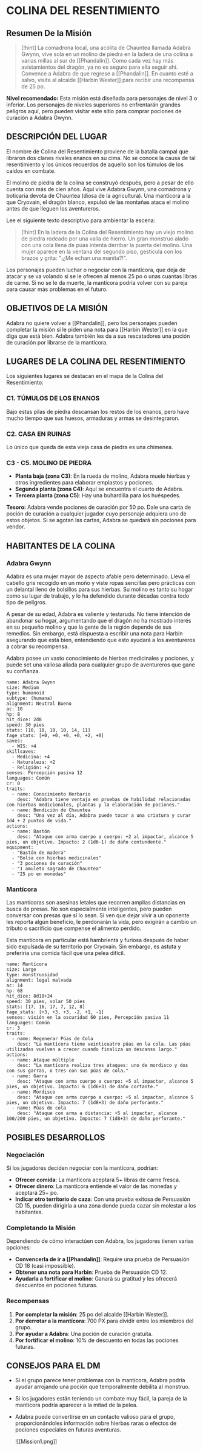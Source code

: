 # COLINA DEL RESENTIMIENTO

## Resumen De la Misión

> [!hint]
> La comadrona local, una acólita de Chauntea llamada Adabra Gwynn, vive sola en un molino de piedra en la ladera de una colina a varias millas al sur de [[Phandalin]]. Como cada vez hay más avistamientos del dragón, ya no es seguro para ella seguir ahí. Convence a Adabra de que regrese a [[Phandalin]]. En cuanto esté a salvo, visita al alcalde [[Harbin Wester]] para recibir una recompensa de 25 po.

**Nivel recomendado:** Esta misión está diseñada para personajes de nivel 3 o inferior. Los personajes de niveles superiores no enfrentarán grandes peligros aquí, pero pueden visitar este sitio para comprar pociones de curación a Adabra Gwynn.

## DESCRIPCIÓN DEL LUGAR

El nombre de Colina del Resentimiento proviene de la batalla campal que libraron dos clanes rivales enanos en su cima. No se conoce la causa de tal resentimiento y los únicos recuerdos de aquello son los túmulos de los caídos en combate. 

El molino de piedra de la colina se construyó después, pero a pesar de ello cuenta con más de cien años. Aquí vive Adabra Gwynn, una comadrona y boticaria devota de Chauntea (diosa de la agricultura). Una mantícora a la que Cryovain, el dragón blanco, expulsó de las montañas ataca el molino antes de que lleguen los aventureros. 

Lee el siguiente texto descriptivo para ambientar la escena:

> [!hint]
> En la ladera de la Colina del Resentimiento hay un viejo molino de piedra rodeado por una valla de hierro. Un gran monstruo alado con una cola llena de púas intenta derribar la puerta del molino. Una mujer aparece en la ventana del segundo piso, gesticula con los brazos y grita: "¡¿Me echan una manita?!".

Los personajes pueden luchar o negociar con la mantícora, que deja de atacar y se va volando si se le ofrecen al menos 25 po o unas cuantas libras de carne. Si no se le da muerte, la mantícora podría volver con su pareja para causar más problemas en el futuro.

## OBJETIVOS DE LA MISIÓN

Adabra no quiere volver a [[Phandalin]], pero los personajes pueden completar la misión si le piden una nota para [[Harbin Wester]] en la que diga que está bien. Adabra también les da a sus rescatadores una poción de curación por librarse de la mantícora.

## LUGARES DE LA COLINA DEL RESENTIMIENTO

Los siguientes lugares se destacan en el mapa de la Colina del Resentimiento:

### C1. TÚMULOS DE LOS ENANOS

Bajo estas pilas de piedra descansan los restos de los enanos, pero have mucho tiempo que sus huesos, armaduras y armas se desintegraron. 

### C2. CASA EN RUINAS

Lo único que queda de esta vieja casa de piedra es una chimenea. 

### C3 - C5. MOLINO DE PIEDRA

- **Planta baja (zona C3)**: En la rueda de molino, Adabra muele hierbas y otros ingredientes para elaborar emplastos y pociones.
- **Segunda planta (zona C4)**: Aquí se encuentra el cuarto de Adabra.
- **Tercera planta (zona C5)**: Hay una buhardilla para los huéspedes.

**Tesoro:** Adabra vende pociones de curación por 50 po. Dale una carta de poción de curación a cualquier jugador cuyo personaje adquiera uno de estos objetos. Si se agotan las cartas, Adabra se quedará sin pociones para vendor.

## HABITANTES DE LA COLINA

### Adabra Gwynn

Adabra es una mujer mayor de aspecto afable pero determinado. Lleva el cabello gris recogido en un moño y viste ropas sencillas pero prácticas con un delantal lleno de bolsillos para sus hierbas. Su molino es tanto su hogar como su lugar de trabajo, y lo ha defendido durante décadas contra todo tipo de peligros.

A pesar de su edad, Adabra es valiente y testaruda. No tiene intención de abandonar su hogar, argumentando que el dragón no ha mostrado interés en su pequeño molino y que la gente de la región depende de sus remedios. Sin embargo, está dispuesta a escribir una nota para Harbin asegurando que está bien, entendiendo que esto ayudará a los aventureros a cobrar su recompensa.

Adabra posee un vasto conocimiento de hierbas medicinales y pociones, y puede set una valiosa aliada para cualquier grupo de aventureros que gane su confianza.

```statblock
name: Adabra Gwynn
size: Medium
type: humanoid
subtype: (humana)
alignment: Neutral Bueno
ac: 10
hp: 8
hit_dice: 2d8
speed: 30 pies
stats: [10, 10, 10, 10, 14, 11]
fage_stats: [+0, +0, +0, +0, +2, +0]
saves:
  - WIS: +4
skillsaves:
  - Medicina: +4
  - Naturaleza: +2
  - Religión: +2
senses: Percepción pasiva 12
languages: Común
cr: 0
traits:
  - name: Conocimiento Herbario
    desc: "Adabra tiene ventaja en pruebas de habilidad relacionadas con hierbas medicionales, plantas y la elaboración de pociones."
  - name: Bendición de Chauntea
    desc: "Una vez al día, Adabra puede tocar a una criatura y curar 1d4 + 2 puntos de vida."
actions:
  - name: Bastón
    desc: "Ataque con arma cuerpo a cuerpo: +2 al impactar, alcance 5 pies, un objetivo. Impacto: 2 (1d6-1) de daño contundente."
equipment:
  - "Bastón de madera"
  - "Bolsa con hierbas medicinales"
  - "3 pociones de curación"
  - "1 amuleto sagrado de Chauntea"
  - "25 po en monedas"
```

### Mantícora

Las mantícoras son asesinas letales que recorren amplias distancias en busca de presas. No son especialmente inteligentes, pero pueden conversar con presas que sí lo sean. Si ven que dejar vivir a un oponente les reporta algún beneficio, le perdonarán la vida, pero exigirán a cambio un tributo o sacrificio que compense el alimento perdido.

Esta mantícora en particular está hambrienta y furiosa después de haber sido expulsada de su territorio por Cryovain. Sin embargo, es astuta y preferiría una comida fácil que una pelea difícil.

```statblock
name: Mantícora
size: Large
type: monstruosidad
alignment: legal malvada
ac: 14
hp: 68
hit_dice: 8d10+24
speed: 30 pies, volar 50 pies
stats: [17, 16, 17, 7, 12, 8]
fage_stats: [+3, +3, +3, -2, +1, -1]
senses: visión en la oscuridad 60 pies, Percepción pasiva 11
languages: Común
cr: 3
traits:
  - name: Regenerar Púas de Cola
    desc: "La mantícora tiene veinticuatro púas en la cola. Las púas utilizadas vuelven a crecer cuando finaliza un descanso largo."
actions:
  - name: Ataque múltiple
    desc: "La mantícora realiza tres ataques: uno de mordisco y dos con sus garras, o tres con sus púas de cola."
  - name: Garra
    desc: "Ataque con arma cuerpo a cuerpo: +5 al impactar, alcance 5 pies, un objetivo. Impacto: 6 (1d6+3) de daño cortante."
  - name: Mordisco
    desc: "Ataque con arma cuerpo a cuerpo: +5 al impactar, alcance 5 pies, un objetivo. Impacto: 7 (1d8+3) de daño perforante."
  - name: Púas de cola
    desc: "Ataque con arma a distancia: +5 al impactar, alcance 100/200 pies, un objetivo. Impacto: 7 (1d8+3) de daño perforante."
```

## POSIBLES DESARROLLOS

### Negociación

Si los jugadores deciden negociar con la mantícora, podrían:
- **Ofrecer comida**: La mantícora aceptará 5+ libras de carne fresca.
- **Ofrecer dinero**: La mantícora entiende el valor de las monedas y aceptará 25+ po.
- **Indicar otro territorio de caza**: Con una prueba exitosa de Persuasión CD 15, pueden dirigirla a una zona donde pueda cazar sin molestar a los habitantes.

### Completando la Misión

Dependiendo de cómo interactúen con Adabra, los jugadores tienen varias opciones:
- **Convencerla de ir a [[Phandalin]]**: Require una prueba de Persuasión CD 18 (casi impossible).
- **Obtener una nota para Harbin**: Prueba de Persuasión CD 12.
- **Ayudarla a fortificar el molino**: Ganará su gratitud y les ofrecerá descuentos en pociones futuras.

### Recompensas

1. **Por completar la misión**: 25 po del alcalde [[Harbin Wester]].
2. **Por derrotar a la mantícora**: 700 PX para dividir entre los miembros del grupo.
3. **Por ayudar a Adabra**: Una poción de curación gratuita.
4. **Por fortificar el molino**: 10% de descuento en todas las pociones futuras.

## CONSEJOS PARA EL DM

- Si el grupo parece tener problemas con la mantícora, Adabra podría ayudar arrojando una poción que temporalmente debilita al monstruo.
- Si los jugadores están teniendo un combate muy fácil, la pareja de la mantícora podría aparecer a la mitad de la pelea.
- Adabra puede convertirse en un contacto valioso para el grupo, proporcionándoles información sobre hierbas raras o efectos de pociones especiales en futuras aventuras.
  
  
  ![[Mission1.png]]